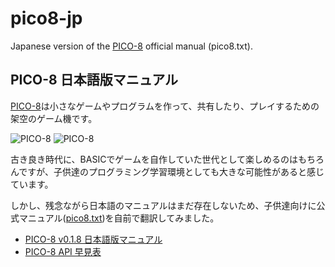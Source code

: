 # pico8-jp

Japanese version of the [PICO-8](http://www.lexaloffle.com/pico-8.php) official manual (pico8.txt).

## PICO-8 日本語版マニュアル

[PICO-8](http://www.lexaloffle.com/pico-8.php)は小さなゲームやプログラムを作って、共有したり、プレイするための架空のゲーム機です。

![PICO-8](http://www.lexaloffle.com/gfx/p8_jelpi.gif)
![PICO-8](http://www.lexaloffle.com/gfx/p8_tracker.gif)

古き良き時代に、BASICでゲームを自作していた世代として楽しめるのはもちろんですが、子供達のプログラミング学習環境としても大きな可能性があると感じています。

しかし、残念ながら日本語のマニュアルはまだ存在しないため、子供達向けに公式マニュアル([pico8.txt](http://www.lexaloffle.com/pico-8.php?page=manual))を自前で翻訳してみました。

- [PICO-8 v0.1.8 日本語版マニュアル](./pico8-jp.txt)
- [PICO-8 API 早見表](https://kitao.github.io/pico8-api-jp/)
